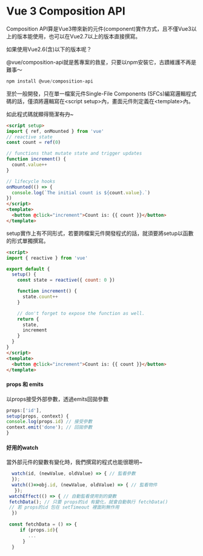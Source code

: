 # Vue 3 Composition API

Composition API算是Vue3帶來新的元件(component)實作方式，且不僅Vue3以上的版本能使用，也可以在Vue2.7以上的版本直接撰寫。

如果使用Vue2.6(含)以下的版本呢？

@vue/composition-api就是舊專案的救星，只要以npm安裝它，古蹟維護不再是難事～

```powershell
npm install @vue/composition-api
```

至於一般開發，只在單一檔案元件Single-File Components (SFCs)編寫邏輯程式碼的話，僅須將邏輯寫在\<script setup>內，畫面元件則定義在\<template>內。

如此程式碼就顯得簡潔~~有力~~\~

```html
<script setup>
import { ref, onMounted } from 'vue'
// reactive state
const count = ref(0)

// functions that mutate state and trigger updates
function increment() {
  count.value++
}

// lifecycle hooks
onMounted(() => {
  console.log(`The initial count is ${count.value}.`)
})
</script>
<template>
  <button @click="increment">Count is: {{ count }}</button>
</template>
```

setup實作上有不同形式，若要跨檔案元件開發程式的話，就須要將setup以函數的形式單獨撰寫。

```html
<script>
import { reactive } from 'vue'

export default {
  setup() {
    const state = reactive({ count: 0 })

    function increment() {
      state.count++
    }

    // don't forget to expose the function as well.
    return {
      state,
      increment
    }
  }
}
</script>
<template>
  <button @click="increment">Count is: {{ count }}</button>
</template>
```

#### props 和 emits&#x20;

以props接受外部參數，透過emits回拋參數

```typescript
props:['id'], 
setup(props, context) { 
console.log(props.id) // 接受參數 
context.emit('done'); // 回拋參數
}
```

#### 好用的watch

當外部元件的變數有變化時，我們撰寫的程式也能很聰明\~ &#x20;

```typescript
  watch(id, (newValue, oldValue) => { // 監看參數 
  }); 
  watch(()=>obj.id, (newValue, oldValue) => { // 監看物件
   });
 watchEffect(() => { // 自動監看使用到的變數 
 fetchData(); // 只要 props的id 有變化，就會自動執行 fetchData()
 // 若 props的id 包在 setTimeout 裡面則無作用
  }) 
 
 const fetchData = () => { 
     if (props.id){         
        ...            
      }
  }
```
